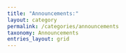 ```yaml
---
title: "Announcements:"
layout: category
permalink: /categories/announcements
taxonomy: Announcements
entries_layout: grid
---
```


